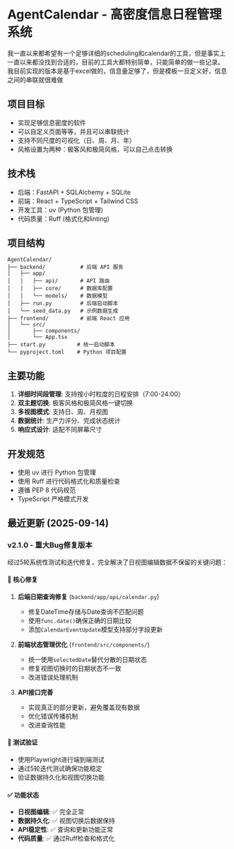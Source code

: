 # AgentCalendar - 高密度信息日程管理系统

我一直以来都希望有一个足够详细的scheduling和calendar的工具，但是事实上一直以来都没找到合适的，目前的工具大都特别简单，只能简单的做一些记录。
我目前实现的版本是基于excel做的，信息量足够了，但是模板一旦定义好，信息之间的串联就很难做

## 项目目标
- 实现足够信息密度的软件
- 可以自定义页面等等，并且可以串联统计
- 支持不同尺度的可视化（日、周、月、年）
- 风格设置为两种：极客风和极简风格，可以自己点击转换

## 技术栈
- 后端：FastAPI + SQLAlchemy + SQLite
- 前端：React + TypeScript + Tailwind CSS
- 开发工具：uv (Python 包管理)
- 代码质量：Ruff (格式化和linting)

## 项目结构
```
AgentCalendar/
├── backend/           # 后端 API 服务
│   ├── app/
│   │   ├── api/       # API 路由
│   │   ├── core/      # 数据库配置
│   │   └── models/    # 数据模型
│   ├── run.py         # 后端启动脚本
│   └── seed_data.py   # 示例数据生成
├── frontend/          # 前端 React 应用
│   └── src/
│       ├── components/
│       └── App.tsx
├── start.py          # 统一启动脚本
└── pyproject.toml    # Python 项目配置
```

## 主要功能
1. **详细时间段管理**: 支持按小时粒度的日程安排（7:00-24:00）
2. **双主题切换**: 极客风格和极简风格一键切换
3. **多视图模式**: 支持日、周、月视图
4. **数据统计**: 生产力评分、完成状态统计
5. **响应式设计**: 适配不同屏幕尺寸

## 开发规范
- 使用 uv 进行 Python 包管理
- 使用 Ruff 进行代码格式化和质量检查
- 遵循 PEP 8 代码规范
- TypeScript 严格模式开发

## 最近更新 (2025-09-14)

### v2.1.0 - 重大Bug修复版本
经过5轮系统性测试和迭代修复，完全解决了日视图编辑数据不保留的关键问题：

#### 🔧 核心修复
1. **后端日期查询修复** (`backend/app/api/calendar.py`)
   - 修复DateTime存储与Date查询不匹配问题
   - 使用`func.date()`确保正确的日期比较
   - 添加`CalendarEventUpdate`模型支持部分字段更新

2. **前端状态管理优化** (`frontend/src/components/`)
   - 统一使用`selectedDate`替代分散的日期状态
   - 修复视图切换时的日期状态不一致
   - 改进错误处理机制

3. **API接口完善**
   - 实现真正的部分更新，避免覆盖现有数据
   - 优化错误传播机制
   - 改进查询性能

#### 🧪 测试验证
- 使用Playwright进行端到端测试
- 通过5轮迭代测试确保功能稳定
- 验证数据持久化和视图切换功能

#### ✅ 功能状态
- **日视图编辑**: ✅ 完全正常
- **数据持久化**: ✅ 视图切换后数据保持
- **API稳定性**: ✅ 查询和更新功能正常
- **代码质量**: ✅ 通过Ruff检查和格式化

